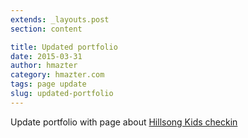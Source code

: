 ```yaml
---
extends: _layouts.post
section: content

title: Updated portfolio
date: 2015-03-31
author: hmazter
category: hmazter.com
tags: page update
slug: updated-portfolio
---
```


Update portfolio with page about [Hillsong Kids checkin](/portfolio/hillsong-kids-checkin)

